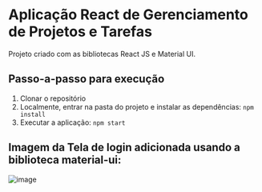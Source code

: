 # Aplicação React de Gerenciamento de Projetos e Tarefas

Projeto criado com as bibliotecas React JS e Material UI.

## Passo-a-passo para execução

1. Clonar o repositório
2. Localmente, entrar na pasta do projeto e instalar as dependências:
   `
   npm install
   `
3. Executar a aplicação:
   `
   npm start
   `

## Imagem da Tela de login adicionada usando a biblioteca material-ui:

![image](https://github.com/Carloscam98/projeto-faculdade-descomplica/assets/114948535/0acea934-d142-4ac2-acf2-272bc43e5091)

